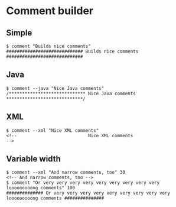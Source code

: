 # Comment builder

## Simple

    $ comment "Builds nice comments"
    ############################# Builds nice comments #############################

## Java  
  
    $ comment --java "Nice Java comments"
    /***************************** Nice Java comments *****************************/
    
## XML
    
    $ comment --xml "Nice XML comments"
    <!--                           Nice XML comments                             -->

## Variable width
    
    $ comment --xml "And narrow comments, too" 30
    <!-- And narrow comments, too -->
    $ comment "Or very very very very very very very very very looooooooong comments" 100
    ############## Or very very very very very very very very very looooooooong comments ###############
